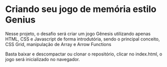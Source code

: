 # Criando seu jogo de memória estilo Genius
Nesse projeto, o desafio será criar um jogo Gênesis utilizando apenas HTML, CSS e Javascript de forma introdutória, sendo o principal conceito, CSS Grid, manipulação de Array e Arrow Functions

Basta baixar e descompactar ou clonar o repositório, clicar no index.html, o jogo será inicializado no navegador.
